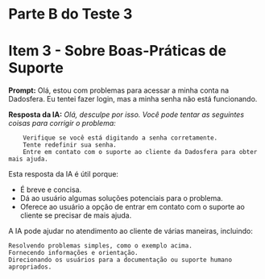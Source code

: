 # Parte B do Teste 3

# Item 3 - Sobre Boas-Práticas de Suporte

**Prompt:**
  Olá, estou com problemas para acessar a minha conta na Dadosfera. Eu tentei fazer login, mas a minha senha não está funcionando.

**Resposta da IA:**
    *Olá, desculpe por isso. Você pode tentar as seguintes coisas para corrigir o problema:*

        Verifique se você está digitando a senha corretamente.
        Tente redefinir sua senha.
        Entre em contato com o suporte ao cliente da Dadosfera para obter mais ajuda.

Esta resposta da IA é útil porque:
   - É breve e concisa.
   - Dá ao usuário algumas soluções potenciais para o problema.
   - Oferece ao usuário a opção de entrar em contato com o suporte ao cliente se precisar de mais ajuda.

A IA pode ajudar no atendimento ao cliente de várias maneiras, incluindo:

    Resolvendo problemas simples, como o exemplo acima.
    Fornecendo informações e orientação.
    Direcionando os usuários para a documentação ou suporte humano apropriados.
